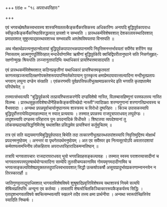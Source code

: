 +++
title = "१८ अपराधपरिहारः"

+++

एवं भगवच्छेषतैकस्वभावस्य शास्त्रनियततत्कैङ्कर्यैकरसिकस्य अधिकारिणः अनापदि बुद्धिपूर्वकापराधः स्वीकृतकैङ्कर्यैकनिष्ठाविरुद्धत्वात् प्रायशो न सम्भवति । प्रारब्धकर्मविशेषवशात् देशकालावस्थादिवशात् प्रमादवशात् सुषुप्त्याद्यवस्थावशाच्च सम्भवन्नपि अश्लेषविषयतया विनश्यति ॥

अथ मोक्षार्थप्रपत्त्यनुष्ठानवेलायां बुद्धिपूर्वकपापारभकपापानामपि निवृत्तिमनन्तर्भावयतां सर्पेणेव शरीरेण सह निवसताम् आत्मगुणपूर्तिविरहात् मन्दधैर्याणामिव ऋषीणां बुद्धिपूर्वकेपि क्वचिद्विपरीतानुष्ठाने सति निसर्गसुहृत्-रक्षणोन्मुखः श्रियःपतिः लज्जानुतापादिभिः यथाधिकारं प्रायश्चित्तमासादयति ॥

एवं प्रारब्धकर्मविशेषवशात् कठिनप्रकृतीनां यथाधिकारं प्रायश्चित्तमकृतवतां काणत्वखञ्जत्वादिलक्षणोपक्लेशरूपपापनिवर्तकोपायान् पुरस्कृत्य क्षमाप्रेमदयावात्सल्यादिना मन्दीभूतप्रतापः भगवान् लघुना दण्डेन संरक्षति । एवंकरणमपि पूर्वप्रपत्तिफलीभूतक्षमाप्रकारभेद इति भगवति कृतज्ञतामेव परिपोषयेत् ॥

तस्मात्संभवत्यपि "बुद्धिपूर्वकाघे तत्प्रायश्चित्ताकरणेपि दण्डविशेषो नास्ति, विलम्बासहिष्णूनां परमफलस्य नास्ति विलम्बः । प्रारब्धसुकृतविशेषाधीनैहिककैङ्कर्यविच्छेदो नास्ती"त्यादिपक्षाः शरण्यगुणानां शरणागतिप्रभावस्य च वैभववादाः । अन्यथा प्रपन्नपूर्वाचार्यानुष्ठानस्य शास्त्रस्य च विरोधो दुष्परिहरः । किञ्च उपासकस्यापि बुद्धिपूर्वोत्तराघेविद्यामाहात्म्यात् न स्यात् प्रत्यवायः । तस्मात् प्रपन्नस्य राजपुत्रापराधवत् लघुर्दण्डः । तादृशस्यापि दण्डस्य परिहाराय पुनः प्रपदनादिकं विधीयते । शिष्टतया व्यपदेश्यानां तु लोकसम्प्रदायप्रसिद्धनिमित्तेषु यथाशक्ति प्रसिद्धमेव प्रायश्चित्तं कर्तुमुचितम् ॥

तत्र एवं सति यद्ययमागामिबुद्धिपूर्वपापात् बिभेति तदा तत्कारणीभूतप्रारब्धपापांशस्यापि निवृत्तिमुद्दिश्य मोक्षार्थं प्रपदनमनुष्ठेयम् । अनन्तरं वा पृथगेतदर्थमनुष्ठेयम् । अत एव सर्वेश्वर इव नित्यसूरयोऽपि अवतारदशायां कर्मवश्यत्वमभिनीय लोकहिताय अपराधपरिहारादिकमन्वतिष्ठन् ॥

तत्रापि भागवतापचारः राजदारापराधवत् भूयो भगवन्निग्रहसङ्कल्पावहः । तस्मात् स्वस्य पराशरव्यासादीनां च भागवतत्वपरमपुरुषार्थयोग्यत्वादिना साम्येपि तुलसीचम्पकानामिव गोमयमृगमदादीनामिव च भगवत्सङ्कल्पविशेषप्रयुक्ततत्तदुपाधिस्वभाववशात् सिद्धौ उत्कर्षापकर्षौ असूयाप्रादुर्भावप्रकरणाम्नाननयेन न तिरस्कारार्हौ ॥

जातिगुणवृत्ताद्युपाधिवशात् भागवतविशेषविषये शुश्रूषादिप्रवृत्तिविशेषस्य यथाशास्त्रं नियमे सत्यपि शेषित्वप्रतिपत्तिः अन्यूना एव कर्तव्या । तावतापि शेषत्वोचितकिञ्चित्काररूपकैङ्कर्यस्य सिद्धिः । एतादृशभागवतविषये क्वचित्सम्भवत्यपि स्खलने तदैव तस्य क्षमा प्रार्थनीया । अन्यथा स्वरूपोच्छित्तिरेव स्यादिति निष्कर्षः ।

